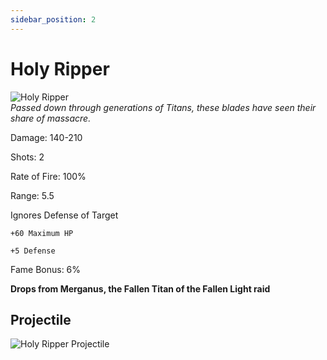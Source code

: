 ```yaml
---
sidebar_position: 2
---
```

# Holy Ripper

![Holy Ripper](https://vwiki.valorserver.com/api/item/picture/Holy%20Ripper)  
<i>Passed down through generations of Titans, these blades have seen their share of massacre.</i>

Damage: 140-210

Shots: 2

Rate of Fire: 100%

Range: 5.5

Ignores Defense of Target

    +60 Maximum HP
    
    +5 Defense
    
Fame Bonus: 6%

**Drops from Merganus, the Fallen Titan of the Fallen Light raid**

## Projectile 

![Holy Ripper Projectile](https://cdn.discordapp.com/attachments/953134990428868629/969068914107645982/holyripper.gif)
